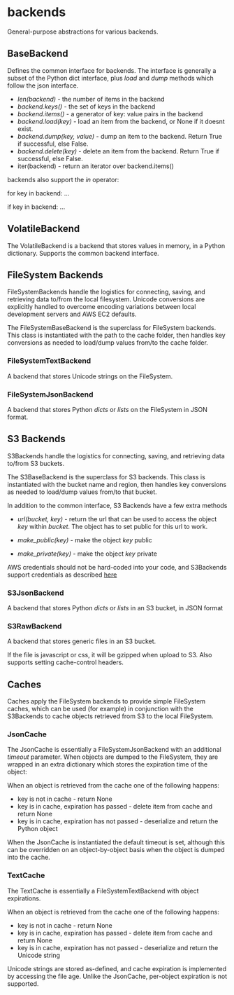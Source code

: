# backends

General-purpose abstractions for various backends.

## BaseBackend

Defines the common interface for backends. The interface is generally a subset of the Python dict interface, plus *load* and *dump* methods which follow the json interface.

* *len(backend)* - the number of items in the backend
* *backend.keys()* - the set of keys in the backend
* *backend.items()* - a generator of key: value pairs in the backend
* *backend.load(key)* - load an item from the backend, or None if it doesnt exist.
* *backend.dump(key, value)* - dump an item to the backend. Return True if successful, else False.
* *backend.delete(key)* - delete an item from the backend. Return True if successful, else False.
* iter(backend) - return an iterator over backend.items()

backends also support the *in* operator:

for key in backend:
    ...
    
if key in backend:
    ...
    
## VolatileBackend
The VolatileBackend is a backend that stores values in memory, in a Python dictionary. Supports the common backend interface.

## FileSystem Backends
FileSystemBackends handle the logistics for connecting, saving, and retrieving data to/from the local filesystem. Unicode conversions are explicitly handled to overcome encoding variations between local development servers and AWS EC2 defaults.

The FileSystemBaseBackend is the superclass for FileSystem backends. This class is instantiated with the path to the cache folder, then handles key conversions as needed to load/dump values from/to the cache folder.

### FileSystemTextBackend
A backend that stores Unicode strings on the FileSystem.

### FileSystemJsonBackend
A backend that stores Python *dicts* or *lists* on the FileSystem in JSON format.

## S3 Backends
S3Backends handle the logistics for connecting, saving, and retrieving data to/from S3 buckets.

The S3BaseBackend is the superclass for S3 backends. This class is instantiated with the bucket name and region, then handles key conversions as needed to load/dump values from/to that bucket.

In addition to the common interface, S3 Backends have a few extra methods

* *url(bucket, key)* - return the url that can be used to access the object *key* within *bucket*. The object has to set public for this url to work.

* *make_public(key)* - make the object *key* public
* *make_private(key)* - make the object *key* private

AWS credentials should not be hard-coded into your code, and S3Backends support credentials as described [here](https://blogs.aws.amazon.com/security/post/Tx3D6U6WSFGOK2H/A-New-and-Standardized-Way-to-Manage-Credentials-in-the-AWS-SDKs)

### S3JsonBackend
A backend that stores Python *dicts* or *lists* in an S3 bucket, in JSON format

### S3RawBackend
A backend that stores generic files in an S3 bucket.

If the file is javascript or css, it will be gzipped when upload to S3. Also supports setting cache-control headers.

## Caches
Caches apply the FileSystem backends to provide simple FileSystem caches, which can be used (for example) in conjunction with the S3Backends to cache objects retrieved from S3 to the local FileSystem.

### JsonCache
The JsonCache is essentially a FileSystemJsonBackend with an additional *timeout* parameter. When objects are dumped to the FileSystem, they are wrapped in an extra dictionary which stores the expiration time of the object:

When an object is retrieved from the cache one of the following happens:

* key is not in cache - return None
* key is in cache, expiration has passed - delete item from cache and return None
* key is in cache, expiration has not passed - deserialize and return the Python object

When the JsonCache is instantiated the default timeout is set, although this can be overridden on an object-by-object basis when the object is dumped into the cache.

### TextCache
The TextCache is essentially a FileSystemTextBackend with object expirations.

When an object is retrieved from the cache one of the following happens:

* key is not in cache - return None
* key is in cache, expiration has passed - delete item from cache and return None
* key is in cache, expiration has not passed - deserialize and return the Unicode string

Unicode strings are stored as-defined, and cache expiration is implemented by accessing the file age.
Unlike the JsonCache, per-object expiration is not supported.
